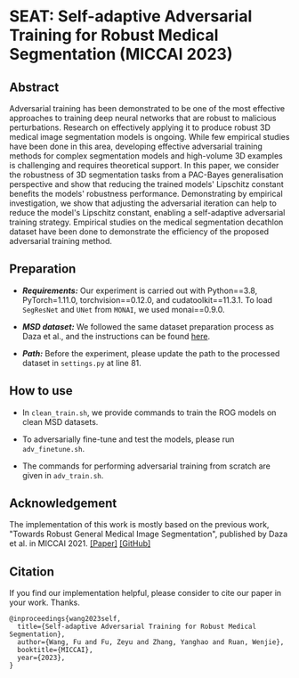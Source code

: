 # SEAT: Self-adaptive Adversarial Training for Robust Medical Segmentation (MICCAI 2023)

## Abstract
Adversarial training has been demonstrated to be one of the most effective approaches to training deep neural networks that are robust to malicious perturbations. Research on effectively applying it to produce robust 3D medical image segmentation models is ongoing.
While few empirical studies have been done in this area, developing effective adversarial training methods for complex segmentation models and high-volume 3D examples is challenging and requires theoretical support.
In this paper, we consider the robustness of 3D segmentation tasks from a PAC-Bayes generalisation perspective and show that reducing the trained models' Lipschitz constant benefits the models' robustness performance.
Demonstrating by empirical investigation, we show that adjusting the adversarial iteration can help to reduce the model's Lipschitz constant, enabling a self-adaptive adversarial training strategy.
Empirical studies on the medical segmentation decathlon dataset have been done to demonstrate the efficiency of the proposed adversarial training method.


## Preparation

- ***Requirements:*** Our experiment is carried out with Python==3.8, PyTorch=1.11.0, torchvision==0.12.0, and cudatoolkit==11.3.1. To load `SegResNet` and `UNet` from `MONAI`, we used monai==0.9.0.

- ***MSD dataset:*** 
We followed the same dataset preparation process as Daza et al., and the instructions can be found [here](https://github.com/BCV-Uniandes/ROG#dataset-preparation).

- ***Path:***
Before the experiment, please update the path to the processed dataset in `settings.py` at line 81.

## How to use

- In `clean_train.sh`, we provide commands to train the ROG models on clean MSD datasets.

- To adversarially fine-tune and test the models, please run `adv_finetune.sh`.

- The commands for performing adversarial training from scratch are given in `adv_train.sh`.

## Acknowledgement
The implementation of this work is mostly based on the previous work, "Towards Robust General Medical Image Segmentation", published by Daza et al. in MICCAI 2021. [[Paper]](https://arxiv.org/abs/2107.04263) [[GitHub]](https://github.com/BCV-Uniandes/ROG#dataset-preparation)


## Citation
If you find our implementation helpful, please consider to cite our paper in your work. Thanks.
```
@inproceedings{wang2023self,
  title={Self-adaptive Adversarial Training for Robust Medical Segmentation},
  author={Wang, Fu and Fu, Zeyu and Zhang, Yanghao and Ruan, Wenjie},
  booktitle={MICCAI},
  year={2023},
}
```
